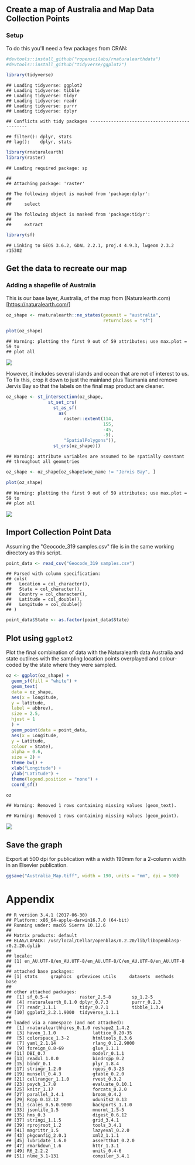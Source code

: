 
Create a map of Australia and Map Data Collection Points
--------------------------------------------------------

### Setup

To do this you'll need a few packages from CRAN:

``` r
#devtools::install_github("ropenscilabs/rnaturalearthdata")
#devtools::install_github("tidyverse/ggplot2")

library(tidyverse)
```

    ## Loading tidyverse: ggplot2
    ## Loading tidyverse: tibble
    ## Loading tidyverse: tidyr
    ## Loading tidyverse: readr
    ## Loading tidyverse: purrr
    ## Loading tidyverse: dplyr

    ## Conflicts with tidy packages ----------------------------------------------

    ## filter(): dplyr, stats
    ## lag():    dplyr, stats

``` r
library(rnaturalearth)
library(raster)
```

    ## Loading required package: sp

    ## 
    ## Attaching package: 'raster'

    ## The following object is masked from 'package:dplyr':
    ## 
    ##     select

    ## The following object is masked from 'package:tidyr':
    ## 
    ##     extract

``` r
library(sf)
```

    ## Linking to GEOS 3.6.2, GDAL 2.2.1, proj.4 4.9.3, lwgeom 2.3.2 r15302

Get the data to recreate our map
--------------------------------

### Adding a shapefile of Australia

This is our base layer, Australia, of the map from (Naturalearth.com)\[<https://naturalearth.com/>\]

``` r
oz_shape <- rnaturalearth::ne_states(geounit = "australia",
                                     returnclass = "sf")

plot(oz_shape)
```

    ## Warning: plotting the first 9 out of 59 attributes; use max.plot = 59 to
    ## plot all

![](generic_map_files/figure-markdown_github-ascii_identifiers/australia-1.png)

However, it includes several islands and ocean that are not of interest to us. To fix this, crop it down to just the mainland plus Tasmania and remove Jervis Bay so that the labels on the final map product are cleaner.

``` r
oz_shape <- st_intersection(oz_shape, 
                st_set_crs(
                  st_as_sf(
                    as(
                      raster::extent(114,
                                     155,
                                     -45,
                                     -9),
                      "SpatialPolygons")),
                  st_crs(oz_shape)))
```

    ## Warning: attribute variables are assumed to be spatially constant
    ## throughout all geometries

``` r
oz_shape <- oz_shape[oz_shape$woe_name != "Jervis Bay", ]

plot(oz_shape)
```

    ## Warning: plotting the first 9 out of 59 attributes; use max.plot = 59 to
    ## plot all

![](generic_map_files/figure-markdown_github-ascii_identifiers/crop_shape-1.png)

Import Collection Point Data
----------------------------

Assuming the "Geocode\_319 samples.csv" file is in the same working directory as this script.

``` r
point_data <- read_csv("Geocode_319 samples.csv")
```

    ## Parsed with column specification:
    ## cols(
    ##   Location = col_character(),
    ##   State = col_character(),
    ##   Country = col_character(),
    ##   Latitude = col_double(),
    ##   Longitude = col_double()
    ## )

``` r
point_data$State <- as.factor(point_data$State)
```

Plot using `ggplot2`
--------------------

Plot the final combination of data with the Naturalearth data Australia and state outlines with the sampling location points overplayed and colour-coded by the state where they were sampled.

``` r
oz <- ggplot(oz_shape) +
  geom_sf(fill = "white") +
  geom_text(
  data = oz_shape,
  aes(x = longitude,
  y = latitude,
  label = abbrev),
  size = 2.5,
  hjust = 1
  ) +
  geom_point(data = point_data,
  aes(x = Longitude,
  y = Latitude,
  colour = State),
  alpha = 0.6,
  size = 2) +
  theme_bw() +
  xlab("Longitude") +
  ylab("Latitude") +
  theme(legend.position = "none") +
  coord_sf()

oz
```

    ## Warning: Removed 1 rows containing missing values (geom_text).

    ## Warning: Removed 1 rows containing missing values (geom_point).

![](generic_map_files/figure-markdown_github-ascii_identifiers/plot-1.png)

Save the graph
--------------

Export at 500 dpi for publication with a width 190mm for a 2-column width in an Elsevier publication.

``` r
ggsave("Australia_Map.tiff", width = 190, units = "mm", dpi = 500)
```

Appendix
========

    ## R version 3.4.1 (2017-06-30)
    ## Platform: x86_64-apple-darwin16.7.0 (64-bit)
    ## Running under: macOS Sierra 10.12.6
    ## 
    ## Matrix products: default
    ## BLAS/LAPACK: /usr/local/Cellar/openblas/0.2.20/lib/libopenblasp-r0.2.20.dylib
    ## 
    ## locale:
    ## [1] en_AU.UTF-8/en_AU.UTF-8/en_AU.UTF-8/C/en_AU.UTF-8/en_AU.UTF-8
    ## 
    ## attached base packages:
    ## [1] stats     graphics  grDevices utils     datasets  methods   base     
    ## 
    ## other attached packages:
    ##  [1] sf_0.5-4            raster_2.5-8        sp_1.2-5           
    ##  [4] rnaturalearth_0.1.0 dplyr_0.7.3         purrr_0.2.3        
    ##  [7] readr_1.1.1         tidyr_0.7.1         tibble_1.3.4       
    ## [10] ggplot2_2.2.1.9000  tidyverse_1.1.1    
    ## 
    ## loaded via a namespace (and not attached):
    ##  [1] rnaturalearthhires_0.1.0 reshape2_1.4.2          
    ##  [3] haven_1.1.0              lattice_0.20-35         
    ##  [5] colorspace_1.3-2         htmltools_0.3.6         
    ##  [7] yaml_2.1.14              rlang_0.1.2.9000        
    ##  [9] foreign_0.8-69           glue_1.1.1              
    ## [11] DBI_0.7                  modelr_0.1.1            
    ## [13] readxl_1.0.0             bindrcpp_0.2            
    ## [15] bindr_0.1                plyr_1.8.4              
    ## [17] stringr_1.2.0            rgeos_0.3-23            
    ## [19] munsell_0.4.3            gtable_0.2.0            
    ## [21] cellranger_1.1.0         rvest_0.3.2             
    ## [23] psych_1.7.8              evaluate_0.10.1         
    ## [25] knitr_1.17               forcats_0.2.0           
    ## [27] parallel_3.4.1           broom_0.4.2             
    ## [29] Rcpp_0.12.12             udunits2_0.13           
    ## [31] scales_0.5.0.9000        backports_1.1.0         
    ## [33] jsonlite_1.5             mnormt_1.5-5            
    ## [35] hms_0.3                  digest_0.6.12           
    ## [37] stringi_1.1.5            grid_3.4.1              
    ## [39] rprojroot_1.2            tools_3.4.1             
    ## [41] magrittr_1.5             lazyeval_0.2.0          
    ## [43] pkgconfig_2.0.1          xml2_1.1.1              
    ## [45] lubridate_1.6.0          assertthat_0.2.0        
    ## [47] rmarkdown_1.6            httr_1.3.1              
    ## [49] R6_2.2.2                 units_0.4-6             
    ## [51] nlme_3.1-131             compiler_3.4.1
